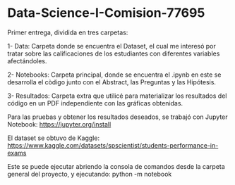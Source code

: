 # Data-Science-I-Comision-77695


Primer entrega, dividida en tres carpetas:

1- Data: Carpeta donde se encuentra el Dataset, el cual me interesó por tratar sobre las calificaciones de los estudiantes con diferentes variables afectándoles.

2- Notebooks: Carpeta principal, donde se encuentra el .ipynb en este se desarrolla el còdigo junto con el Abstract, las Preguntas y las Hipótesis.

3- Resultados: Carpeta extra que utilicé para materializar los resultados del código en un PDF independiente con las gráficas obtenidas.

Para las pruebas y obtener los resultados deseados, se trabajó con Jupyter Notebook:
https://jupyter.org/install

El dataset se obtuvo de Kaggle:
https://www.kaggle.com/datasets/spscientist/students-performance-in-exams

Este se puede ejecutar abriendo la consola de comandos desde la carpeta general del proyecto, y ejecutando:
python -m notebook
